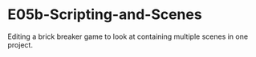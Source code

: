 # E05b-Scripting-and-Scenes

Editing a brick breaker game to look at containing multiple scenes in one project.